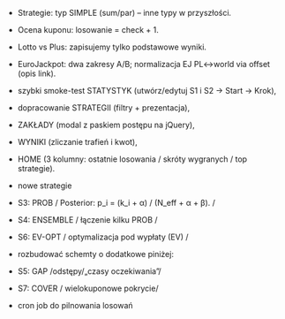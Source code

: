 - Strategie: typ SIMPLE (sum/par) – inne typy w przyszłości.
- Ocena kuponu: losowanie = check + 1.
- Lotto vs Plus: zapisujemy tylko podstawowe wyniki.
- EuroJackpot: dwa zakresy A/B; normalizacja EJ PL↔world via offset (opis link).

- szybki smoke-test STATYSTYK (utwórz/edytuj S1 i S2 → Start → Krok),
- dopracowanie STRATEGII (filtry + prezentacja),
- ZAKŁADY (modal z paskiem postępu na jQuery),
- WYNIKI (zliczanie trafień i kwot),
- HOME (3 kolumny: ostatnie losowania / skróty wygranych / top strategie).

- nowe strategie
- S3: PROB / Posterior: p_i = (k_i + α) / (N_eff + α + β). /
- S4: ENSEMBLE / łączenie kilku PROB /
- S6: EV-OPT  / optymalizacja pod wypłaty (EV) /

- rozbudować schemty o dodatkowe piniżej:
- S5: GAP /odstępy/„czasy oczekiwania”/
- S7: COVER / wielokuponowe pokrycie/

- cron job do pilnowania losowań